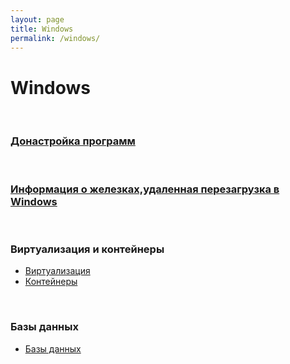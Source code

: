 ```yaml
---
layout: page
title: Windows
permalink: /windows/
---
```


# Windows


<br/>

### [Донастройка программ](/windows/tweaks/)


<br/>

### [Информация о железках,удаленная перезагрузка в Windows](/windows/basics/)


<br/>

### Виртуализация и контейнеры

<ul>
    <li><a href="/windows/virtual/">Виртуализация</a></li>
    <li><a href="/windows/containers/">Контейнеры</a></li>
</ul>

<br/>

### Базы данных

<ul>
    <li><a href="/windows/databases/">Базы данных</a></li>
</ul>
